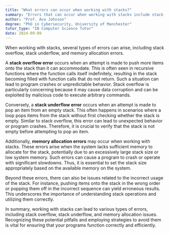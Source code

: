 ```yaml
---
title: "What errors can occur when working with stacks?"
summary: "Errors that can occur when working with stacks include stack overflow, stack underflow, and memory allocation errors."
author: "Prof. Ava Johnson"
degree: "PhD in Cybersecurity, University of Manchester"
tutor_type: "IB Computer Science Tutor"
date: 2024-09-09
---
```


When working with stacks, several types of errors can arise, including stack overflow, stack underflow, and memory allocation errors.

A **stack overflow error** occurs when an attempt is made to push more items onto the stack than it can accommodate. This is often seen in recursive functions where the function calls itself indefinitely, resulting in the stack becoming filled with function calls that do not return. Such a situation can lead to program crashes or unpredictable behavior. Stack overflow is particularly concerning because it may cause data corruption and can be exploited by malicious code to execute arbitrary commands.

Conversely, a **stack underflow error** occurs when an attempt is made to pop an item from an empty stack. This often happens in scenarios where a loop pops items from the stack without first checking whether the stack is empty. Similar to stack overflow, this error can lead to unexpected behavior or program crashes. Therefore, it is crucial to verify that the stack is not empty before attempting to pop an item.

Additionally, **memory allocation errors** may occur when working with stacks. These errors arise when the system lacks sufficient memory to allocate for the stack, potentially due to an excessively large stack size or low system memory. Such errors can cause a program to crash or operate with significant slowdowns. Thus, it is essential to set the stack size appropriately based on the available memory on the system.

Beyond these errors, there can also be issues related to the incorrect usage of the stack. For instance, pushing items onto the stack in the wrong order or popping them off in the incorrect sequence can yield erroneous results. This underscores the importance of understanding stack operations and utilizing them correctly.

In summary, working with stacks can lead to various types of errors, including stack overflow, stack underflow, and memory allocation issues. Recognizing these potential pitfalls and employing strategies to avoid them is vital for ensuring that your programs function correctly and efficiently.
    